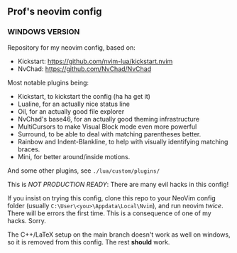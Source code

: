## Prof's neovim config
### WINDOWS VERSION

Repository for my neovim config, based on:
  -  Kickstart: https://github.com/nvim-lua/kickstart.nvim
  -  NvChad: https://github.com/NvChad/NvChad

Most notable plugins being:
  - Kickstart, to kickstart the config (ha ha get it)
  - Lualine, for an actually nice status line
  - Oil, for an actually good file explorer
  - NvChad's base46, for an actually good theming infrastructure
  - MultiCursors to make Visual Block mode even more powerful
  - Surround, to be able to deal with matching parentheses better.
  - Rainbow and Indent-Blankline, to help with visually identifying matching braces.
  - Mini, for better around/inside motions.

And some other plugins, see `./lua/custom/plugins/`

This is *NOT PRODUCTION READY*: There are many evil hacks in this config!

If you insist on trying this config, clone this repo to your NeoVim config folder (usually `C:\User\<you>\Appdata\Local\Nvim`), and run neovim *twice*. 
There will be errors the first time. This is a consequence of one of my hacks. Sorry.

The C++/LaTeX setup on the main branch doesn't work as well on windows, so it is removed from this config. The rest **should** work.




